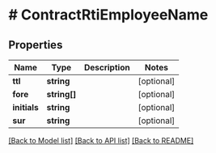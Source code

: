 # # ContractRtiEmployeeName

## Properties

Name | Type | Description | Notes
------------ | ------------- | ------------- | -------------
**ttl** | **string** |  | [optional]
**fore** | **string[]** |  | [optional]
**initials** | **string** |  | [optional]
**sur** | **string** |  | [optional]

[[Back to Model list]](../../README.md#models) [[Back to API list]](../../README.md#endpoints) [[Back to README]](../../README.md)
